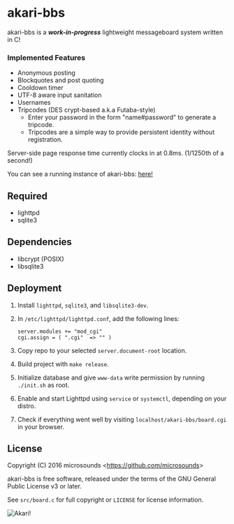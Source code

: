 # akari-bbs
akari-bbs is a _**work-in-progress**_ lightweight messageboard system written in C!

### Implemented Features
* Anonymous posting
* Blockquotes and post quoting
* Cooldown timer
* UTF-8 aware input sanitation
* Usernames
* Tripcodes (DES crypt-based a.k.a Futaba-style)
  * Enter your password in the form "name#password" to generate a tripcode.
  * Tripcodes are a simple way to provide persistent identity without registration.

Server-side page response time currently clocks in at 0.8ms. (1/1250th of a second!)

You can see a running instance of akari-bbs: [here!](http://akaribbs.mooo.com/)

## Required
* lighttpd
* sqlite3

## Dependencies
* libcrypt (POSIX)
* libsqlite3

## Deployment
1. Install ```lighttpd```, ```sqlite3```, and ```libsqlite3-dev```.
2. In ```/etc/lighttpd/lighttpd.conf```, add the following lines:

   ```
   server.modules += "mod_cgi"
   cgi.assign = ( ".cgi"  => "" )
   ```
3. Copy repo to your selected ```server.document-root``` location.
4. Build project with ```make release```.
5. Initialize database and give ```www-data``` write permission by running ```./init.sh``` as root.
6. Enable and start Lighttpd using ```service``` or ```systemctl```, depending on your distro.
7. Check if everything went well by visiting ```localhost/akari-bbs/board.cgi``` in your browser.

## License
Copyright (C) 2016 microsounds <<https://github.com/microsounds>>

akari-bbs is free software, released under the terms of the GNU General Public License v3 or later.

See ```src/board.c``` for full copyright or ```LICENSE``` for license information.

![Akari!](http://i.imgur.com/fOCh5UZ.gif)
